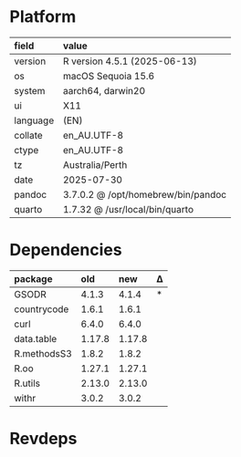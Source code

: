 # Platform

|field    |value                              |
|:--------|:----------------------------------|
|version  |R version 4.5.1 (2025-06-13)       |
|os       |macOS Sequoia 15.6                 |
|system   |aarch64, darwin20                  |
|ui       |X11                                |
|language |(EN)                               |
|collate  |en_AU.UTF-8                        |
|ctype    |en_AU.UTF-8                        |
|tz       |Australia/Perth                    |
|date     |2025-07-30                         |
|pandoc   |3.7.0.2 @ /opt/homebrew/bin/pandoc |
|quarto   |1.7.32 @ /usr/local/bin/quarto     |

# Dependencies

|package     |old    |new    |Δ  |
|:-----------|:------|:------|:--|
|GSODR       |4.1.3  |4.1.4  |*  |
|countrycode |1.6.1  |1.6.1  |   |
|curl        |6.4.0  |6.4.0  |   |
|data.table  |1.17.8 |1.17.8 |   |
|R.methodsS3 |1.8.2  |1.8.2  |   |
|R.oo        |1.27.1 |1.27.1 |   |
|R.utils     |2.13.0 |2.13.0 |   |
|withr       |3.0.2  |3.0.2  |   |

# Revdeps

